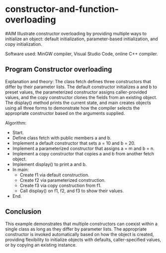 # constructor-and-function-overloading


#AIM
Illustrate constructor overloading by providing multiple ways to initialize an object: default initialization, parameter-based initialization, and copy initialization.

Software used: MinGW compiler, Visual Studio Code, online C++ compiler.

## Program Constructor overloading
Explanation and theory: The class fetch defines three constructors that differ by their parameter lists. The default constructor initializes a and b to preset values, the parameterized constructor assigns caller-provided values, and the copy constructor clones the fields from an existing object. The display() method prints the current state, and main creates objects using all three forms to demonstrate how the compiler selects the appropriate constructor based on the arguments supplied.

Algorithm:
- Start.
- Define class fetch with public members a and b.
- Implement a default constructor that sets a = 10 and b = 20.
- Implement a parameterized constructor that assigns a = m and b = n.
- Implement a copy constructor that copies a and b from another fetch object.
- Implement display() to print a and b.
- In main: 
  - Create f1 via default construction.
  - Create f2 via parameterized construction.
  - Create f3 via copy construction from f1.
  - Call display() on f1, f2, and f3 to show their values.
- End.

## Conclusion
This example demonstrates that multiple constructors can coexist within a single class as long as they differ by parameter lists. The appropriate constructor is invoked automatically based on how the object is created, providing flexibility to initialize objects with defaults, caller-specified values, or by copying an existing instance.
